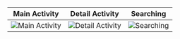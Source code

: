 | Main Activity | Detail Activity | Searching |
|---------------|-----------------|-----------|
| ![Main Activity](https://github.com/hakanozer/tukcell_kotlin_2024/assets/83172478/e70b920b-52f2-41bc-ad7e-08b75eae046a) | ![Detail Activity](https://github.com/hakanozer/tukcell_kotlin_2024/assets/83172478/3573b712-c00e-43eb-8f3d-8df32b0cdb63) | ![Searching](https://github.com/hakanozer/tukcell_kotlin_2024/assets/83172478/1ec4cd3d-20d0-425a-b9c3-c85d20355ae3) |
